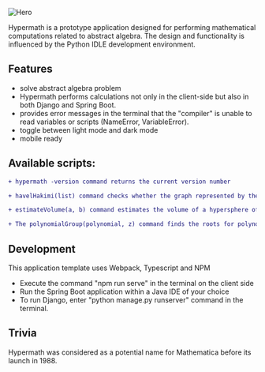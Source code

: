 ![Hero](https://github.com/Liam-hi/Hypermath/blob/master/media/HyperMath%20-%20responsive.png?raw=true)

Hypermath is a prototype application designed for performing mathematical computations related to abstract algebra. The design and functionality is influenced by the Python IDLE development environment.

## Features
-  solve abstract algebra problem
- Hypermath performs calculations not only in the client-side but also in both Django and Spring Boot.
- provides error messages in the terminal that the "compiler" is unable to read variables or scripts (NameError, VariableError).
- toggle between light mode and dark mode
- mobile ready 

## Available scripts: 
```diff
+ hypermath -version command returns the current version number
```
```diff
+ havelHakimi(list) command checks whether the graph represented by the input list is connected or not. Example: havelHakimi([4, 3, 2, 1]).
``` 
```diff
+ estimateVolume(a, b) command estimates the volume of a hypersphere of dimension a and radius b using Monte Carlo integration. Example: estimateVolume(3,2)
``` 
```diff
+ The polynomialGroup(polynomial, z) command finds the roots for polynomial rings and fields in z. Example: polynomialGroup(x^2 + 4, 10)
``` 
## Development
This application template uses Webpack, Typescript and NPM
-  Execute the command "npm run serve" in the terminal on the client side
- Run the Spring Boot application within a Java IDE of your choice
- To run Django, enter "python manage.py runserver" command in the terminal.

## Trivia
Hypermath was considered as a potential name for Mathematica before its launch in 1988.
